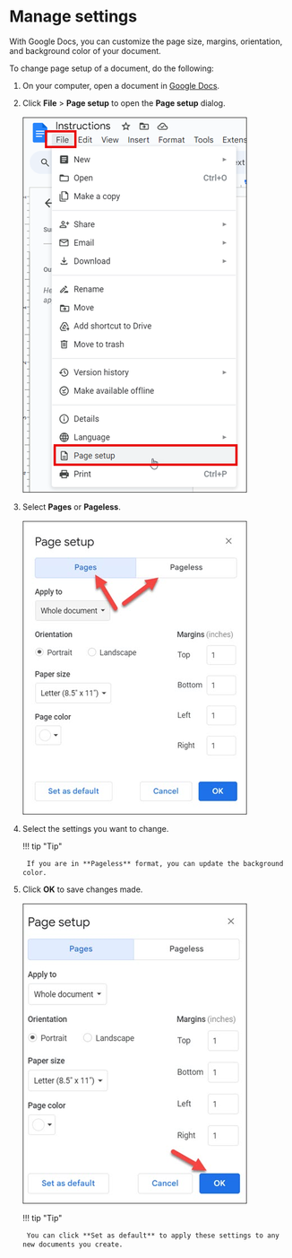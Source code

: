 # Manage settings
With Google Docs, you can customize the page size, margins, orientation, and background color of your document.

To change page setup of a document, do the following:  

1. On your computer, open a document in [Google Docs](https://docs.google.com/document/u/0/).

2. Click **File** > **Page setup** to open the **Page setup** dialog.  
   <br/> ![page setup](../assets/2024-01-07_15-17-28.png)
3. Select **Pages** or **Pageless**.  
  <br/> ![pages](../assets/2023-12-17_21-33-38.jpg)
1. Select the settings you want to change.  

    !!! tip "Tip"

        If you are in **Pageless** format, you can update the background color.

2. Click **OK** to save changes made.  
  <br/> ![ok](../assets/2023-12-17_20-16-51.jpg)  
   
   
    !!! tip "Tip"

        You can click **Set as default** to apply these settings to any new documents you create.






